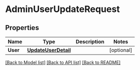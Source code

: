 # AdminUserUpdateRequest

## Properties

Name | Type | Description | Notes
------------ | ------------- | ------------- | -------------
**User** | [**UpdateUserDetail**](UpdateUserDetail.md) |  | [optional] 

[[Back to Model list]](../README.md#documentation-for-models) [[Back to API list]](../README.md#documentation-for-api-endpoints) [[Back to README]](../README.md)


